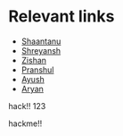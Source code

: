 # Relevant links

- [Shaantanu](contributors/shaantanu/README.md)
- [Shreyansh](contributors/shreyansh/README.md)
- [Zishan](contributors/zishan/README.md)
- [Pranshul](contributors/pranshul/README.md)
- [Ayush](contributors/ayush/README.md)
- [Aryan](contributors/aryan/README.md)

hack!!
123

hackme!!
